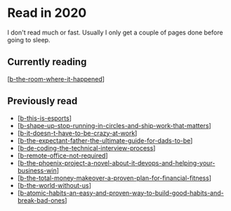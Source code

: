 # Read in 2020

I don't read much or fast. Usually I only get a couple of pages done before going to sleep.

## Currently reading

[[b-the-room-where-it-happened]]

## Previously read

- [[b-this-is-esports]]
- [[b-shape-up-stop-running-in-circles-and-ship-work-that-matters]]
- [[b-it-doesn-t-have-to-be-crazy-at-work]]
- [[b-the-expectant-father-the-ultimate-guide-for-dads-to-be]]
- [[b-de-coding-the-technical-interview-process]]
- [[b-remote-office-not-required]]
- [[b-the-phoenix-project-a-novel-about-it-devops-and-helping-your-business-win]]
- [[b-the-total-money-makeover-a-proven-plan-for-financial-fitness]]
- [[b-the-world-without-us]]
- [[b-atomic-habits-an-easy-and-proven-way-to-build-good-habits-and-break-bad-ones]]

[//begin]: # "Autogenerated link references for markdown compatibility"
[b-the-room-where-it-happened]: b-the-room-where-it-happened "B: The Room Where It Happened"
[b-this-is-esports]: b-this-is-esports "B: This Is Esports"
[b-shape-up-stop-running-in-circles-and-ship-work-that-matters]: b-shape-up-stop-running-in-circles-and-ship-work-that-matters "B: Shape Up: Stop Running in Circles and Ship Work that Matters"
[b-it-doesn-t-have-to-be-crazy-at-work]: b-it-doesn-t-have-to-be-crazy-at-work "B: It Doesn't Have to Be Crazy at Work"
[b-the-expectant-father-the-ultimate-guide-for-dads-to-be]: b-the-expectant-father-the-ultimate-guide-for-dads-to-be "B: The Expectant Father: The Ultimate Guide for Dads-to-Be"
[b-de-coding-the-technical-interview-process]: b-de-coding-the-technical-interview-process "B: De-Coding The Technical Interview Process"
[b-remote-office-not-required]: b-remote-office-not-required "B: Remote: Office Not Required"
[b-the-phoenix-project-a-novel-about-it-devops-and-helping-your-business-win]: b-the-phoenix-project-a-novel-about-it-devops-and-helping-your-business-win "B: The Phoenix Project: A Novel about IT, DevOps, and Helping Your Business Win"
[b-the-total-money-makeover-a-proven-plan-for-financial-fitness]: b-the-total-money-makeover-a-proven-plan-for-financial-fitness "B: The Total Money Makeover: A Proven Plan for Financial Fitness"
[b-the-world-without-us]: b-the-world-without-us "B: The World Without Us"
[b-atomic-habits-an-easy-and-proven-way-to-build-good-habits-and-break-bad-ones]: b-atomic-habits-an-easy-and-proven-way-to-build-good-habits-and-break-bad-ones "B: Atomic Habits: An Easy and Proven Way to Build Good Habits and Break Bad Ones"
[//end]: # "Autogenerated link references"
